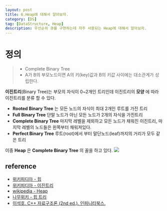 ```yaml
---
layout: post
title: 6.Heap에 대해서 알아보자.
category: [DS]
tag: [DataStructure, Heap]
description: 우선순위 큐를 구현하는데 자주 사용되는 Heap에 대해서 알아보자.
---
```


# 정의

> - Complete Binary Tree
> - A가 B의 부모노드이면 A의 키(key)값과 B의 키값 사이에는 대소관계가 성립한다.

**이진트리**(Binary Tree)는 부모의 자식이 0~2개인 트리인데 이진트리의 **모양** 에 따라 이진트리를 분류 할 수 있다.

- **Rooted Binary Tree** 는 모든 노드의 자식이 최대 2개인 루트를 가진 트리
- **Full Binary Tree** 단말 노드가 아닌 모든 노드가 2개의 자식을 가진트리
- **Complete Binary Tree** 마지막 레벨을 제외하고 모든 노드가 채워진 이진트리, 마지막 레벨의 노드들은 왼쪽부터 채워져있다.
- **Perfect Binary Tree** 루트(root)에서 부터 말단노드(leaf)까지의 거리가 모두 같은 트리

이중 **Heap** 은 **Complete Binary Tree** 의 꼴을 하고 있다.
<img src="https://upload.wikimedia.org/wikipedia/commons/thumb/8/85/Complete_binary.pdf/page1-440px-Complete_binary.pdf.jpg" />



## reference
- [위키피디아 - 힙](https://ko.wikipedia.org/wiki/%ED%9E%99_(%EC%9E%90%EB%A3%8C_%EA%B5%AC%EC%A1%B0))
- [위키피디아 - 이진트리](https://ko.wikipedia.org/wiki/%EC%9D%B4%EC%A7%84_%ED%8A%B8%EB%A6%AC)
- [wikipedia - Heap](https://en.wikipedia.org/wiki/Heap_(data_structure))
- [나무위키 - 힙 트리](https://namu.wiki/w/%ED%9E%99%20%ED%8A%B8%EB%A6%AC)
- [이석호. C++ 자료구조론 (2nd ed.). 인피니티북스.](http://www.yes24.com/24/goods/2656393)

